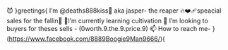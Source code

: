 😈 }greetings{ I’m @deaths888kiss🫠 aka jasper- the reaper 
🔥❤‍🩹speacial sales for the fallin🥺
🌱I’m currently learning cultivation
💞️ I’m looking to buyers for theses sells - (0worth.9.the.9.price.9)
📫 How to reach me- }(https://www.facebook.com/8889Boogie9Man9666/){
<!---
deaths888kiss/deaths888kiss is a ✨ special ✨ repository because its `README.md` (this file) appears on your GitHub profile.
You can click the Preview link to take a look at your changes.
--->
